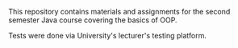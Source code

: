 This repository contains materials and assignments for the second semester Java course covering the basics of OOP.

Tests were done via University's lecturer's testing platform.
